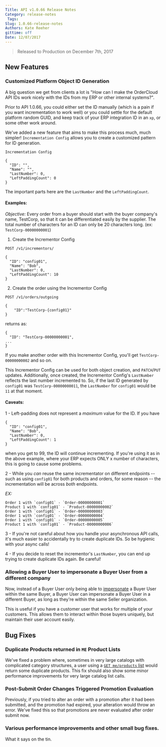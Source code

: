 ```yaml
---
Title: API v1.0.66 Release Notes
Category: release-notes
 Tags: 
Slug: 1.0.66-release-notes
Authors: Kate Reeher
gittime: off
Date: 12/07/2017
---
```


> Released to Production on December 7th, 2017

## New Features

### Customized Platform Object ID Generation

A big question we get from clients a lot is "How can I make the OrderCloud API IDs work nicely with the IDs from my ERP or other internal systems?". 

Prior to API 1.0.66, you could either set the ID manually (which is a pain if you want incrementation to work well) or you could settle for the default platform random GUID, and keep track of your ERP integration ID in an `xp`, or some other work around.

We've added a new feature that aims to make this process much, much simpler! `Incrementation Config` allows you to create a customized pattern for ID generation. 

`Incrementation Config`

    {
      "ID": "",
      "Name": "",
      "LastNumber": 0,
      "LeftPaddingCount": 0
    }

The important parts here are the `LastNumber` and the `LeftPaddingCount`. 

#### Examples:

*Objective:* Every order from a buyer should start with the buyer company's name, TestCorp, so that it can be differentiated easily by the supplier. The total number of characters for an ID can only be 20 characters long. (ex: `TestCorp-00000000001`)

1. Create the Incrementor Config 

`POST /v1/incrementors/`

    {
      "ID": "config01",
      "Name": "Bob",
      "LastNumber": 0,
      "LeftPaddingCount": 10 
    }

2. Create the order using the Incrementor Config

`POST /v1/orders/outgoing`

    {
        "ID":"TestCorp-{config01}"
    }

returns as:

    {
      "ID": "TestCorp-00000000001",
    ...
    }

If you make another order with this Incrementor Config, you'll get `TestCorp-00000000002` and so on. 

This Incrementor Config can be used for both object creation, and `PATCH`/`PUT` updates. Additionally, once created, the Incrementor Config's `LastNumber` reflects the last number incremented to. So, if the last ID generated by `config01` was `TestCorp-00000000011`, the `LastNumber` for `config01` would be `11` at that moment.


#### Caveats: 

1 - Left-padding does not represent a *maximum* value for the ID. If you have

    {
      "ID": "config01",
      "Name": "Bob",
      "LastNumber": 0,
      "LeftPaddingCount": 1 
    }

when you get to 99, the ID will continue incrementing. If you're using it as in the above example, where your ERP expects ONLY x number of characters, this is going to cause some problems. 

2 - While you *can* reuse the same incrementator on different endpoints -- such as using `config01` for both products and orders, for some reason -- the incrementation will be across *both* endpoints.

*EX:*

    Order 1 with `config01` - `Order-00000000001`
    Product 1 with `config01` - `Product-00000000002`
    Order 1 with `config01` - `Order-00000000003`
    Order 1 with `config01` - `Order-00000000004`
    Order 1 with `config01` - `Order-00000000005`
    Product 1 with `config01` - `Product-00000000006`

3 - If you're not careful about how you handle your asynchronous API calls, it's much easier to accidentally try to create duplicate IDs. So be hygienic with your async calls! 

4 - If you decide to reset the incrementor's `LastNumber`, you can end up trying to create duplicate IDs again. Be careful!



### Allowing a Buyer User to impersonate a Buyer User from a different company

Now, instead of a Buyer User only being able to [impersonate](https://documentation.ordercloud.io/platform-guides/authentication/impersonation) a Buyer User within the same Buyer, a Buyer User can impersonate a Buyer User in a different Buyer, as long as they're within the same Seller organization. 

This is useful if you have a customer user that works for multiple of your customers. This allows them to interact within those buyers uniquely, but maintain their user account easily.




## Bug Fixes

### Duplicate Products returned in `ME` Product Lists

We've fixed a problem where, sometimes in very large catalogs with complicated category structures, a user using a [`GET me/products` list]() would return some duplicate products. This fix should also show some minor performance improvements for very large catalog list calls.

### Post-Submit Order Changes Triggered Promotion Evaluation

Previously, if you tried to alter an order with a promotion after it had been submitted, and the promotion had expired, your alteration would throw an error. We've fixed this so that promotions are never evaluated after order submit now.

### Various performance improvements and other small bug fixes. 

What it says on the tin. 

